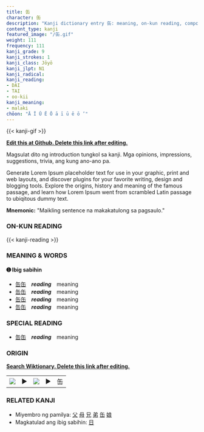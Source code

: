 ```yaml
---
title: 缶
character: 缶
description: "Kanji dictionary entry 缶: meaning, on-kun reading, compounds, origin, related kanji"
content_type: kanji
featured_image: "/缶.gif"
weight: 111
frequency: 111
kanji_grade: 9
kanji_strokes: 1
kanji_class: Jōyō
kanji_jlpt: N1
kanji_radical: 
kanji_reading: 
- DAI
- TAI
- oo-kii
kanji_meaning:
- malaki
chōon: "Ā Ī Ū Ē Ō ā ī ū ē ō ’"
---
```

[//]: # (Don't edit the line below. Kanji animated GIF code is automatically generated.)
{{< kanji-gif >}}

[//]: # (Edit below this line.)

**[Edit this at Github. Delete this link after editing.](https://github.com/tim0g/tim/tree/main/content/kanji/缶/index.md)**

Magsulat dito ng introduction tungkol sa kanji. Mga opinions, impressions, suggestions, trivia, ang kung ano-ano pa.

Generate Lorem Ipsum placeholder text for use in your graphic, print and web layouts, and discover plugins for your favorite writing, design and blogging tools. Explore the origins, history and meaning of the famous passage, and learn how Lorem Ipsum went from scrambled Latin passage to ubiqitous dummy text.
 
**Mnemonic:** "Maikling sentence na makakatulong sa pagsaulo."

### ON-KUN READING

[//]: # (Don't edit the line below. ON-KUN READING code is automatically generated.)
{{< kanji-reading >}}

### MEANING & WORDS

#### ➊ **Ibig sabihin**
  - [缶](../缶)[缶](../缶)　***reading***　meaning
  - [缶](../缶)[缶](../缶)　***reading***　meaning
  - [缶](../缶)[缶](../缶)　***reading***　meaning
  - [缶](../缶)[缶](../缶)　***reading***　meaning

### SPECIAL READING
  - [缶](../缶)[缶](../缶)　***reading***　meaning

### ORIGIN

**[Search Wiktionary. Delete this link after editing.](https://wiktionary.org/wiki/缶)**
<table class="kanji-table"><tr><td>
<img src="60px-缶-bronze.svg.png">
</td><td>▶</td><td>
<img src="60px-缶-oracle.svg.png">
</td><td>▶</td>
<td class="kanji-origin">缶</td>
</tr></table>

### RELATED KANJI
- Miyembro ng pamilya: [父](../父) [母](../母) [兄](../兄) [弟](../弟) [缶](../缶) [娘](../娘)
- Magkatulad ang ibig sabihin: [日](../日)
